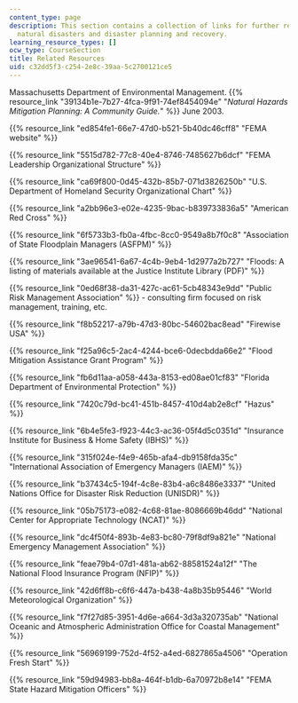 ```yaml
---
content_type: page
description: This section contains a collection of links for further reading about
  natural disasters and disaster planning and recovery.
learning_resource_types: []
ocw_type: CourseSection
title: Related Resources
uid: c32dd5f3-c254-2e8c-39aa-5c2700121ce5
---
```


Massachusetts Department of Environmental Management. {{% resource_link "39134b1e-7b27-4fca-9f91-74ef8454094e" "_Natural Hazards Mitigation Planning: A Community Guide._" %}} June 2003.

{{% resource_link "ed854fe1-66e7-47d0-b521-5b40dc46cff8" "FEMA website" %}}

{{% resource_link "5515d782-77c8-40e4-8746-7485627b6dcf" "FEMA Leadership Organizational Structure" %}}

{{% resource_link "ca69f800-0d45-432b-85b7-071d3826250b" "U.S. Department of Homeland Security Organizational Chart" %}}

{{% resource_link "a2bb96e3-e02e-4235-9bac-b839733836a5" "American Red Cross" %}}

{{% resource_link "6f5733b3-fb0a-4fbc-8cc0-9549a8b7f0c8" "Association of State Floodplain Managers (ASFPM)" %}}

{{% resource_link "3ae96541-6a67-4c4b-9eb4-1d2977a2b727" "Floods: A listing of materials available at the Justice Institute Library (PDF)" %}}

{{% resource_link "0ed68f38-da31-427c-ac61-5cb48343e9dd" "Public Risk Management Association" %}} - consulting firm focused on risk management, training, etc.

{{% resource_link "f8b52217-a79b-47d3-80bc-54602bac8ead" "Firewise USA" %}}

{{% resource_link "f25a96c5-2ac4-4244-bce6-0decbdda66e2" "Flood Mitigation Assistance Grant Program" %}}

{{% resource_link "fb6d11aa-a058-443a-8153-ed08ae01cf83" "Florida Department of Environmental Protection" %}}

{{% resource_link "7420c79d-bc41-451b-8457-410d4ab2e8cf" "Hazus" %}}

{{% resource_link "6b4e5fe3-f923-44c3-ac36-05f4d5c0351d" "Insurance Institute for Business & Home Safety (IBHS)" %}}

{{% resource_link "315f024e-f4e9-465b-afa4-db9158fda35c" "International Association of Emergency Managers (IAEM)" %}}

{{% resource_link "b37434c5-194f-4c8e-83b4-a6c8486e3337" "United Nations Office for Disaster Risk Reduction (UNISDR)" %}}

{{% resource_link "05b75173-e082-4c68-81ae-8086669b46dd" "National Center for Appropriate Technology (NCAT)" %}}

{{% resource_link "dc4f50f4-893b-4e83-bc80-79f8df9a821e" "National Emergency Management Association" %}}

{{% resource_link "feae79b4-07d1-481a-ab62-88581524a12f" "The National Flood Insurance Program (NFIP)" %}}

{{% resource_link "42d6ff8b-c6f6-447a-b438-4a8b35b95446" "World Meteorological Organization" %}}

{{% resource_link "f7f27d85-3951-4d6e-a664-3d3a320735ab" "National Oceanic and Atmospheric Administration Office for Coastal Management" %}}

{{% resource_link "56969199-752d-4f52-a4ed-6827865a4506" "Operation Fresh Start" %}}

{{% resource_link "59d94983-bb8a-464f-b1db-6a70972b8e14" "FEMA State Hazard Mitigation Officers" %}}